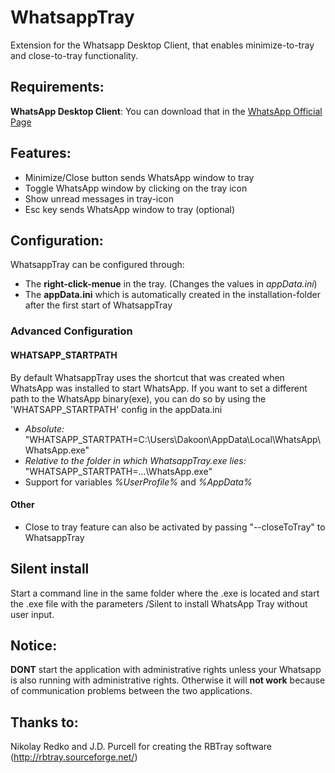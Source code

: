 # WhatsappTray
Extension for the Whatsapp Desktop Client, that enables minimize-to-tray and close-to-tray functionality.

## Requirements:
**WhatsApp Desktop Client**:
You can download that in the [WhatsApp Official Page](https://www.whatsapp.com/download/)

## Features:
- Minimize/Close button sends WhatsApp window to tray
- Toggle WhatsApp window by clicking on the tray icon
- Show unread messages in tray-icon
- Esc key sends WhatsApp window to tray (optional)

## Configuration:
WhatsappTray can be configured through:
- The **right-click-menue** in the tray. (Changes the values in *appData.ini*)
- The **appData.ini** which is automatically created in the installation-folder after the first start of WhatsappTray

### Advanced Configuration
#### WHATSAPP_STARTPATH
By default WhatsappTray uses the shortcut that was created when WhatsApp was installed to start WhatsApp.
If you want to set a different path to the WhatsApp binary(exe), you can do so by using the 'WHATSAPP_STARTPATH' config in the appData.ini
- *Absolute:* "WHATSAPP_STARTPATH=C:\Users\Dakoon\AppData\Local\WhatsApp\WhatsApp.exe"
- *Relative to the folder in which WhatsappTray.exe lies:* "WHATSAPP_STARTPATH=.\..\WhatsApp.exe"
- Support for variables *%UserProfile%* and *%AppData%*

#### Other
- Close to tray feature can also be activated by passing "--closeToTray" to WhatsappTray

## Silent install
Start a command line in the same folder where the .exe is located and start the .exe file with the parameters /Silent to install WhatsApp Tray without user input.

## Notice:
**DONT** start the application with administrative rights unless your Whatsapp is also running with administrative rights.
Otherwise it will **not work** because of communication problems between the two applications.

## Thanks to:
Nikolay Redko and J.D. Purcell for creating the RBTray software (http://rbtray.sourceforge.net/)
